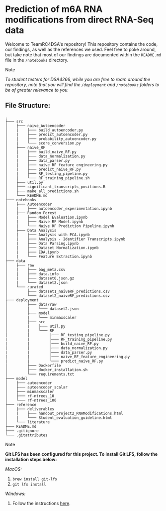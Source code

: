 # Prediction of m6A RNA modifications from direct RNA-Seq data

Welcome to TeamRC4DSA's repository! This repository contains the code, our findings, as well as the references we used. Feel free to poke around, but take note that most of our findings are documented within the `README.md` file in the `/notebooks` directory.

> [!NOTE]
> *To student testers for DSA4266, while you are free to roam around the repository, note that you will find the `/deployment` and `/notebooks` folders to be of greater relevance to you.*

## File Structure:
```
.
├─── src
│    ├─── naive_Autoencoder
│    |    ├─── build_autoencoder.py
│    |    ├─── predict_autoencoder.py
│    |    ├─── probability_autoencoder.py
│    |    └─── score_conversion.py
│    ├─── naive_RF
│    |    ├─── build_naive_RF.py
│    |    ├─── data_normalization.py
│    |    ├─── data_parser.py
│    |    ├─── naive_RF_feature_engineering.py
│    |    ├─── predict_naive_RF.py
│    |    ├─── RF_testing_pipeline.py
│    |    └─── RF_training_pipeline.sh
│    ├─── util.py
│    ├─── significant_transcripts_positions.R
│    ├─── make_all_predictions.sh
│    └─── README.md
├─── notebooks
│    ├─── Autoencoder
│    |    ├─── autoencoder_experimentation.ipynb
│    ├─── Random Forest
│    |    ├─── Model Evaluation.ipynb
│    |    ├─── Naive RF Model.ipynb
│    |    └─── Naive RF Prediction Pipeline.ipynb
│    ├─── Data Analysis
│    |    ├─── Analysis with PCA.ipynb
│    |    ├─── Analysis - Identifier Transcripts.ipynb
│    |    ├─── Data Parsing.ipynb
│    |    ├─── Dataset Normalization.ipynb
│    |    ├─── EDA.ipynb
│    |    └─── Feature Extraction.ipynb
├─── data
│    ├─── raw
│    |    ├─── bag_meta.csv
│    |    ├─── data.info
│    |    ├─── dataset0.json.gz
│    |    └─── dataset2.json
│    └─── curated
│         ├─── dataset1_naiveRF_predictions.csv
│         └─── dataset2_naiveRF_predictions.csv
├─── deployment
│         ├─── data/raw
│         |    └─── dataset2.json
│         ├─── model
│         |    └─── minmaxscaler
│         ├─── src
│         |    ├─── util.py
│         |    └─── RF
|         |         ├─── RF_testing_pipeline.py
|         |         ├─── RF_training_pipeline.py
|         |         ├─── build_naive_RF.py
|         |         ├─── data_normalization.py
|         |         ├─── data_parser.py
|         |         ├─── naive_RF_feature_engineering.py
|         |         └─── predict_naive_RF.py
│         ├─── Dockerfile
│         ├─── docker_installation.sh
│         └─── requirements.txt
├─── model
│    ├─── autoencoder
│    ├─── autoencoder_scalar
│    ├─── minmaxscaler
│    ├─── rf-ntrees_10
│    └─── rf-ntrees_100
├─── reference
│    ├─── deliverables
│    |    ├─── handout_project2_RNAModifications.html
│    |    └─── Student_evaluation_guideline.html
│    └─── literature
├─── README.md
├─── .gitignore
└─── .gitattributes
```

> [!NOTE]
> **Git LFS has been configured for this project. To install Git LFS, follow the installation steps below:**
> 
> *MacOS:*
> 1. `brew install git-lfs`
> 2. `git lfs install`
>
> *Windows:*
> 1. Follow the instructions [here](https://docs.github.com/en/repositories/working-with-files/managing-large-files/installing-git-large-file-storage).
